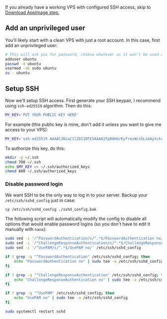 If you already have a working VPS with configured SSH access, skip to [Download AppImage step.](#download-appimage)

## Add an unprivileged user

You'll likely start with a clean VPS with just a root account.
In this case, first add an unprivileged user:

```sh
# This will ask you for password, choose whatever as it won't be used anyway
adduser ubuntu
passwd -d ubuntu
usermod -aG sudo ubuntu
su - ubuntu
```

## Setup SSH

Now we'll setup SSH access.
First generate your SSH keypair, I recommend using ``ssh-ed25519`` algorithm.
Then do this:

```sh
MY_KEY='PUT YOUR PUBLIC KEY HERE'
```

For example (this public key is mine, don't add it unless you want to give me access to your VPS):

```sh
MY_KEY='ssh-ed25519 AAAAC3NzaC1lZDI1NTE5AAAAIFpBAHe/KyfrmzWcx5LxbAytckcJj2ssIJYAfNdkg318 ubuntu@hypersomnia.xyz'
```

To authorize this key, do this:

```sh
mkdir -p ~/.ssh
chmod 700 ~/.ssh
echo $MY_KEY >> ~/.ssh/authorized_keys
chmod 600 ~/.ssh/authorized_keys
```

### Disable password login

We want SSH to be the only way to log in to your server.
Backup your ``/etc/ssh/sshd_config`` just in case:

```sh
cp /etc/ssh/sshd_config ./sshd_config.bak
```

The following script will automatically modify the config to disable all options that would enable password logins (so you don't have to edit it manually with ``nano``):

```sh
sudo sed -i '/^PasswordAuthentication/s/^.*$/PasswordAuthentication no/' /etc/ssh/sshd_config
sudo sed -i '/^ChallengeResponseAuthentication/s/^.*$/ChallengeResponseAuthentication no/' /etc/ssh/sshd_config
sudo sed -i '/^UsePAM/s/^.*$/UsePAM no/' /etc/ssh/sshd_config

if ! grep -q "^PasswordAuthentication" /etc/ssh/sshd_config; then
    echo "PasswordAuthentication no" | sudo tee -a /etc/ssh/sshd_config
fi

if ! grep -q "^ChallengeResponseAuthentication" /etc/ssh/sshd_config; then
    echo "ChallengeResponseAuthentication no" | sudo tee -a /etc/ssh/sshd_config
fi

if ! grep -q "^UsePAM" /etc/ssh/sshd_config; then
    echo "UsePAM no" | sudo tee -a /etc/ssh/sshd_config
fi

sudo systemctl restart sshd
```
